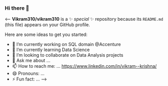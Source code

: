 ### Hi there 👋

<--
**Vikram310/vikram310** is a ✨ _special_ ✨ repository because its `README.md` (this file) appears on your GitHub profile.

Here are some ideas to get you started:

- 🔭 I’m currently working on SQL domain @Accenture
- 🌱 I’m currently learning Data Science 
- 👯 I’m looking to collaborate on Data Analysis projects
- 💬 Ask me about ...
- 📫 How to reach me: ... https://www.linkedin.com/in/vikram--krishna/
- 😄 Pronouns: ...
- ⚡ Fun fact: ...
-->
